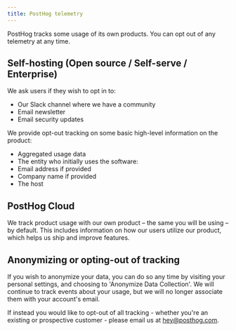 ```yaml
---
title: PostHog telemetry
---
```


PostHog tracks some usage of its own products. You can opt out of any telemetry at any time.

## Self-hosting (Open source / Self-serve / Enterprise)

We ask users if they wish to opt in to:

-   Our Slack channel where we have a community
-   Email newsletter
-   Email security updates

We provide opt-out tracking on some basic high-level information on the product:

-   Aggregated usage data
-   The entity who initially uses the software:
-   Email address if provided
-   Company name if provided
-   The host

## PostHog Cloud

We track product usage with our own product – the same you will be using – by default.
This includes information on how our users utilize our product, which helps us ship and improve features.

## Anonymizing or opting-out of tracking

If you wish to anonymize your data, you can do so any time by visiting your personal settings, and choosing to 'Anonymize Data Collection'.
We will continue to track events about your usage, but we will no longer associate them with your account's email.

If instead you would like to opt-out of all tracking - whether you're an existing or prospective customer - please email us at hey@posthog.com.
